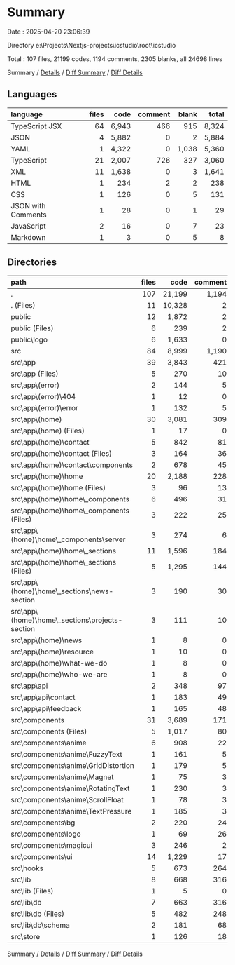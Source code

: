 # Summary

Date : 2025-04-20 23:06:39

Directory e:\\Projects\\Nextjs-projects\\icstudio\\root\\icstudio

Total : 107 files,  21199 codes, 1194 comments, 2305 blanks, all 24698 lines

Summary / [Details](details.md) / [Diff Summary](diff.md) / [Diff Details](diff-details.md)

## Languages
| language | files | code | comment | blank | total |
| :--- | ---: | ---: | ---: | ---: | ---: |
| TypeScript JSX | 64 | 6,943 | 466 | 915 | 8,324 |
| JSON | 4 | 5,882 | 0 | 2 | 5,884 |
| YAML | 1 | 4,322 | 0 | 1,038 | 5,360 |
| TypeScript | 21 | 2,007 | 726 | 327 | 3,060 |
| XML | 11 | 1,638 | 0 | 3 | 1,641 |
| HTML | 1 | 234 | 2 | 2 | 238 |
| CSS | 1 | 126 | 0 | 5 | 131 |
| JSON with Comments | 1 | 28 | 0 | 1 | 29 |
| JavaScript | 2 | 16 | 0 | 7 | 23 |
| Markdown | 1 | 3 | 0 | 5 | 8 |

## Directories
| path | files | code | comment | blank | total |
| :--- | ---: | ---: | ---: | ---: | ---: |
| . | 107 | 21,199 | 1,194 | 2,305 | 24,698 |
| . (Files) | 11 | 10,328 | 2 | 1,059 | 11,389 |
| public | 12 | 1,872 | 2 | 5 | 1,879 |
| public (Files) | 6 | 239 | 2 | 2 | 243 |
| public\\logo | 6 | 1,633 | 0 | 3 | 1,636 |
| src | 84 | 8,999 | 1,190 | 1,241 | 11,430 |
| src\\app | 39 | 3,843 | 421 | 527 | 4,791 |
| src\\app (Files) | 5 | 270 | 10 | 22 | 302 |
| src\\app\\(error) | 2 | 144 | 5 | 17 | 166 |
| src\\app\\(error)\\404 | 1 | 12 | 0 | 3 | 15 |
| src\\app\\(error)\\error | 1 | 132 | 5 | 14 | 151 |
| src\\app\\(home) | 30 | 3,081 | 309 | 412 | 3,802 |
| src\\app\\(home) (Files) | 1 | 17 | 0 | 3 | 20 |
| src\\app\\(home)\\contact | 5 | 842 | 81 | 89 | 1,012 |
| src\\app\\(home)\\contact (Files) | 3 | 164 | 36 | 30 | 230 |
| src\\app\\(home)\\contact\\components | 2 | 678 | 45 | 59 | 782 |
| src\\app\\(home)\\home | 20 | 2,188 | 228 | 309 | 2,725 |
| src\\app\\(home)\\home (Files) | 3 | 96 | 13 | 30 | 139 |
| src\\app\\(home)\\home\\_components | 6 | 496 | 31 | 46 | 573 |
| src\\app\\(home)\\home\\_components (Files) | 3 | 222 | 25 | 41 | 288 |
| src\\app\\(home)\\home\\_components\\server | 3 | 274 | 6 | 5 | 285 |
| src\\app\\(home)\\home\\_sections | 11 | 1,596 | 184 | 233 | 2,013 |
| src\\app\\(home)\\home\\_sections (Files) | 5 | 1,295 | 144 | 184 | 1,623 |
| src\\app\\(home)\\home\\_sections\\news-section | 3 | 190 | 30 | 37 | 257 |
| src\\app\\(home)\\home\\_sections\\projects-section | 3 | 111 | 10 | 12 | 133 |
| src\\app\\(home)\\news | 1 | 8 | 0 | 3 | 11 |
| src\\app\\(home)\\resource | 1 | 10 | 0 | 2 | 12 |
| src\\app\\(home)\\what-we-do | 1 | 8 | 0 | 3 | 11 |
| src\\app\\(home)\\who-we-are | 1 | 8 | 0 | 3 | 11 |
| src\\app\\api | 2 | 348 | 97 | 76 | 521 |
| src\\app\\api\\contact | 1 | 183 | 49 | 38 | 270 |
| src\\app\\api\\feedback | 1 | 165 | 48 | 38 | 251 |
| src\\components | 31 | 3,689 | 171 | 485 | 4,345 |
| src\\components (Files) | 5 | 1,017 | 80 | 116 | 1,213 |
| src\\components\\anime | 6 | 908 | 22 | 139 | 1,069 |
| src\\components\\anime\\FuzzyText | 1 | 161 | 5 | 34 | 200 |
| src\\components\\anime\\GridDistortion | 1 | 179 | 5 | 31 | 215 |
| src\\components\\anime\\Magnet | 1 | 75 | 3 | 13 | 91 |
| src\\components\\anime\\RotatingText | 1 | 230 | 3 | 18 | 251 |
| src\\components\\anime\\ScrollFloat | 1 | 78 | 3 | 11 | 92 |
| src\\components\\anime\\TextPressure | 1 | 185 | 3 | 32 | 220 |
| src\\components\\bg | 2 | 220 | 24 | 61 | 305 |
| src\\components\\logo | 1 | 69 | 26 | 11 | 106 |
| src\\components\\magicui | 3 | 246 | 2 | 27 | 275 |
| src\\components\\ui | 14 | 1,229 | 17 | 131 | 1,377 |
| src\\hooks | 5 | 673 | 264 | 108 | 1,045 |
| src\\lib | 8 | 668 | 316 | 102 | 1,086 |
| src\\lib (Files) | 1 | 5 | 0 | 2 | 7 |
| src\\lib\\db | 7 | 663 | 316 | 100 | 1,079 |
| src\\lib\\db (Files) | 5 | 482 | 248 | 77 | 807 |
| src\\lib\\db\\schema | 2 | 181 | 68 | 23 | 272 |
| src\\store | 1 | 126 | 18 | 19 | 163 |

Summary / [Details](details.md) / [Diff Summary](diff.md) / [Diff Details](diff-details.md)